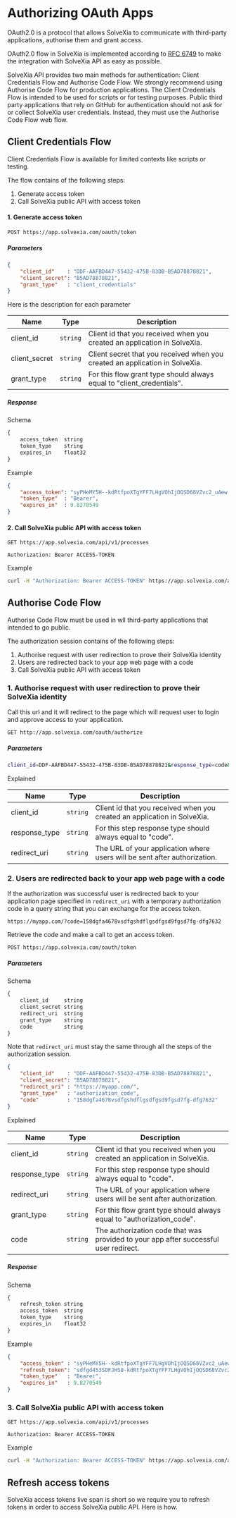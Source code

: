 # Authorizing OAuth Apps

OAuth2.0 is a protocol that allows SolveXia to communicate with third-party applications, authorise them and grant access.

OAuth2.0 flow in SolveXia is implemented according to [RFC 6749](https://tools.ietf.org/html/rfc6749) 
to make the integration with SolveXia API as easy as possible.

SolveXia API provides two main methods for authentication: Client Credentials Flow and Authorise Code Flow. 
We strongly recommend using Authorise Code Flow for production applications. 
The Client Credentials Flow is intended to be used for scripts or for testing purposes. 
Public third party applications that rely on GitHub for authentication should not ask for or collect SolveXia user credentials.
Instead, they must use the Authorise Code Flow web flow.

## Client Credentials Flow

Client Credentials Flow is available for limited contexts like scripts or testing.

The flow contains of the following steps:
1. Generate access token
2. Call SolveXia public API with access token

#### 1. Generate access token

```apacheconfig
POST https://app.solvexia.com/oauth/token 
```

##### Parameters

```json
{
    "client_id"    : "DDF-AAFBD447-55432-475B-83DB-B5AD78878821",
    "client_secret": "B5AD78878821",
    "grant_type"   : "client_credentials"
}
```

Here is the description for each parameter

| Name | Type |Description |
| ------------- |------------- | -------------|
|client_id|`string`|Client id that you received when you created an application in SolveXia.|
|client_secret|`string`|Client secret that you received when you created an application in SolveXia.|
|grant_type|`string`|For this flow grant type should always equal to "client_credentials".|

##### Response

Schema

```dtd
{
	access_token  string
	token_type    string
	expires_in    float32
}
```

Example

```json
{
    "access_token": "syPHeMY5H--kdRtfpoXTgYFF7LHgVOhIjOQSD68VZvc2_uAew.P07tEVThD5SqNCV_tFwbAg",
    "token_type"  : "Bearer",
    "expires_in"  : 9.8270549
}
```

#### 2. Call SolveXia public API with access token

```apacheconfig
GET https://app.solvexia.com/api/v1/processes

Authorization: Bearer ACCESS-TOKEN
```

Example

```bash
curl -H "Authorization: Bearer ACCESS-TOKEN" https://app.solvexia.com/api/v1/processes
```

## Authorise Code Flow

Authorise Code Flow must be used in wll third-party applications that intended to go public.

The authorization session contains of the following steps:
1. Authorise request with user redirection to prove their SolveXia identity
2. Users are redirected back to your app web page with a code
3. Call SolveXia public API with access token


### 1. Authorise request with user redirection to prove their SolveXia identity

Call this url and it will redirect to the page which will request user to login and approve access to your application.

```apacheconfig
GET http://app.solvexia.com/oauth/authorize
```

##### Parameters

```bash
client_id=DDF-AAFBD447-55432-475B-83DB-B5AD78878821&response_type=code&redirect_uri=https://myapp.com/
```

Explained

| Name | Type |Description |
| ------------- |------------- | -------------|
|client_id|`string`|Client id that you received when you created an application in SolveXia.|
|response_type|`string`|For this step response type should always equal to "code".|
|redirect_uri|`string`|The URL of your application where users will be sent after authorization.|

### 2. Users are redirected back to your app web page with a code

If the authorization was successful user is redirected back to your application page specified in `redirect_uri` with a temporary 
authorization code in a query string that you can exchange for the access token.

```apacheconfig
https://myapp.com/?code=158dgfa4678vsdfgshdflgsdfgsd9fgsd7fg-dfg7632
```

Retrieve the code and make a call to get an access token.

```apacheconfig
POST https://app.solvexia.com/oauth/token 
```

##### Parameters

Schema

```dtd
{
	client_id     string
	client_secret string
	redirect_uri  string
	grant_type    string
	code          string
}
```

Note that `redirect_uri` must stay the same through all the steps of the authorization session.

```json
{
    "client_id"    : "DDF-AAFBD447-55432-475B-83DB-B5AD78878821",
    "client_secret": "B5AD78878821",
    "redirect_uri" : "https://myapp.com/",
    "grant_type"   : "authorization_code",
    "code"         : "158dgfa4678vsdfgshdflgsdfgsd9fgsd7fg-dfg7632"
}
```

Explained

| Name | Type |Description |
| ------------- |------------- | -------------|
|client_id|`string`|Client id that you received when you created an application in SolveXia.|
|response_type|`string`|For this step response type should always equal to "code".|
|redirect_uri|`string`|The URL of your application where users will be sent after authorization.|
|grant_type|`string`|For this flow grant type should always equal to "authorization_code".|
|code|`string`|The authorization code that was provided to your app after successful user redirect.|

##### Response

Schema

```dtd
{
	refresh_token string
	access_token  string
	token_type    string
	expires_in    float32
}
```

Example

```json
{
    "access_token" : "syPHeMY5H--kdRtfpoXTgYFF7LHgVOhIjOQSD68VZvc2_uAew.P07tEVThD5SqNCV_tFwbAg",
    "refresh_token": "sdfgd453SDFJHS8-kdRtfpoXTgYFF7LHgVOhIjOQSD68VZvc2_uAew.P07tE_54654w45654",
    "token_type"   : "Bearer",
    "expires_in"   : 9.8270549
}
```

### 3. Call SolveXia public API with access token

```apacheconfig
GET https://app.solvexia.com/api/v1/processes

Authorization: Bearer ACCESS-TOKEN
```

Example

```bash
curl -H "Authorization: Bearer ACCESS-TOKEN" https://app.solvexia.com/api/v1/processes
```

## Refresh access tokens

SolveXia access tokens live span is short so we require you to refresh tokens in order to access SolveXia public API. Here is how.